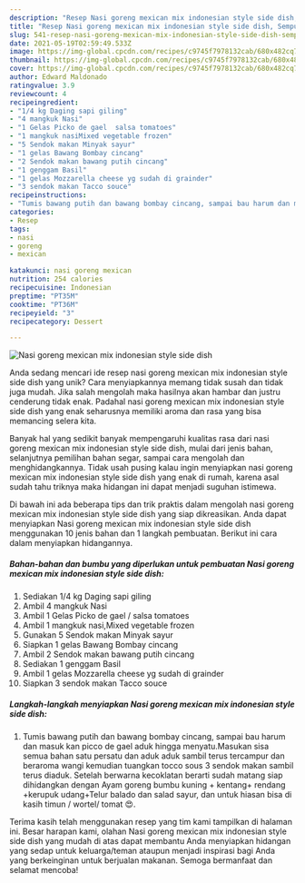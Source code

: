 ```yaml
---
description: "Resep Nasi goreng mexican mix indonesian style side dish, Sempurna"
title: "Resep Nasi goreng mexican mix indonesian style side dish, Sempurna"
slug: 541-resep-nasi-goreng-mexican-mix-indonesian-style-side-dish-sempurna
date: 2021-05-19T02:59:49.533Z
image: https://img-global.cpcdn.com/recipes/c9745f7978132cab/680x482cq70/nasi-goreng-mexican-mix-indonesian-style-side-dish-foto-resep-utama.jpg
thumbnail: https://img-global.cpcdn.com/recipes/c9745f7978132cab/680x482cq70/nasi-goreng-mexican-mix-indonesian-style-side-dish-foto-resep-utama.jpg
cover: https://img-global.cpcdn.com/recipes/c9745f7978132cab/680x482cq70/nasi-goreng-mexican-mix-indonesian-style-side-dish-foto-resep-utama.jpg
author: Edward Maldonado
ratingvalue: 3.9
reviewcount: 4
recipeingredient:
- "1/4 kg Daging sapi giling"
- "4 mangkuk Nasi"
- "1 Gelas Picko de gael  salsa tomatoes"
- "1 mangkuk nasiMixed vegetable frozen"
- "5 Sendok makan Minyak sayur"
- "1 gelas Bawang Bombay cincang"
- "2 Sendok makan bawang putih cincang"
- "1 genggam Basil"
- "1 gelas Mozzarella cheese yg sudah di grainder"
- "3 sendok makan Tacco souce"
recipeinstructions:
- "Tumis bawang putih dan bawang bombay cincang, sampai bau harum dan masuk kan picco de gael aduk hingga menyatu.Masukan sisa semua bahan satu persatu dan aduk aduk sambil terus tercampur dan beraroma wangi kemudian tuangkan tocco sous 3 sendok makan sambil terus diaduk. Setelah berwarna kecoklatan berarti sudah matang siap dihidangkan dengan Ayam goreng bumbu kuning + kentang+ rendang +kerupuk udang+Telur balado dan salad sayur, dan untuk hiasan bisa di kasih timun / wortel/ tomat 😍."
categories:
- Resep
tags:
- nasi
- goreng
- mexican

katakunci: nasi goreng mexican 
nutrition: 254 calories
recipecuisine: Indonesian
preptime: "PT35M"
cooktime: "PT36M"
recipeyield: "3"
recipecategory: Dessert

---
```



![Nasi goreng mexican mix indonesian style side dish](https://img-global.cpcdn.com/recipes/c9745f7978132cab/680x482cq70/nasi-goreng-mexican-mix-indonesian-style-side-dish-foto-resep-utama.jpg)

Anda sedang mencari ide resep nasi goreng mexican mix indonesian style side dish yang unik? Cara menyiapkannya memang tidak susah dan tidak juga mudah. Jika salah mengolah maka hasilnya akan hambar dan justru cenderung tidak enak. Padahal nasi goreng mexican mix indonesian style side dish yang enak seharusnya memiliki aroma dan rasa yang bisa memancing selera kita.

Banyak hal yang sedikit banyak mempengaruhi kualitas rasa dari nasi goreng mexican mix indonesian style side dish, mulai dari jenis bahan, selanjutnya pemilihan bahan segar, sampai cara mengolah dan menghidangkannya. Tidak usah pusing kalau ingin menyiapkan nasi goreng mexican mix indonesian style side dish yang enak di rumah, karena asal sudah tahu triknya maka hidangan ini dapat menjadi suguhan istimewa.




Di bawah ini ada beberapa tips dan trik praktis dalam mengolah nasi goreng mexican mix indonesian style side dish yang siap dikreasikan. Anda dapat menyiapkan Nasi goreng mexican mix indonesian style side dish menggunakan 10 jenis bahan dan 1 langkah pembuatan. Berikut ini cara dalam menyiapkan hidangannya.

<!--inarticleads1-->

##### Bahan-bahan dan bumbu yang diperlukan untuk pembuatan Nasi goreng mexican mix indonesian style side dish:

1. Sediakan 1/4 kg Daging sapi giling
1. Ambil 4 mangkuk Nasi
1. Ambil 1 Gelas Picko de gael / salsa tomatoes
1. Ambil 1 mangkuk nasi,Mixed vegetable frozen
1. Gunakan 5 Sendok makan Minyak sayur
1. Siapkan 1 gelas Bawang Bombay cincang
1. Ambil 2 Sendok makan bawang putih cincang
1. Sediakan 1 genggam Basil
1. Ambil 1 gelas Mozzarella cheese yg sudah di grainder
1. Siapkan 3 sendok makan Tacco souce




<!--inarticleads2-->

##### Langkah-langkah menyiapkan Nasi goreng mexican mix indonesian style side dish:

1. Tumis bawang putih dan bawang bombay cincang, sampai bau harum dan masuk kan picco de gael aduk hingga menyatu.Masukan sisa semua bahan satu persatu dan aduk aduk sambil terus tercampur dan beraroma wangi kemudian tuangkan tocco sous 3 sendok makan sambil terus diaduk. Setelah berwarna kecoklatan berarti sudah matang siap dihidangkan dengan Ayam goreng bumbu kuning + kentang+ rendang +kerupuk udang+Telur balado dan salad sayur, dan untuk hiasan bisa di kasih timun / wortel/ tomat 😍.




Terima kasih telah menggunakan resep yang tim kami tampilkan di halaman ini. Besar harapan kami, olahan Nasi goreng mexican mix indonesian style side dish yang mudah di atas dapat membantu Anda menyiapkan hidangan yang sedap untuk keluarga/teman ataupun menjadi inspirasi bagi Anda yang berkeinginan untuk berjualan makanan. Semoga bermanfaat dan selamat mencoba!
